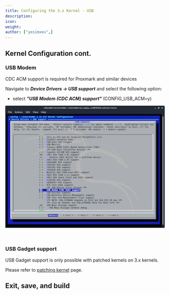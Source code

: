 ```yaml
---
title: Configuring the 3.x Kernel - USB
description:
icon:
weight:
author: ["yesimxev",]
---
```


## Kernel Configuration cont.

### USB Modem

CDC ACM support is required for Proxmark and similar devices

Navigate to ***Device Drivers -> USB support*** and select the following option:

- select ***"USB Modem (CDC ACM) support"***
  (CONFIG_USB_ACM=y)

![](nh-kernel-270-usb-1.png)

&nbsp;

### USB Gadget support

USB Gadget support is only possible with patched kernels on 3.x kernels.

Please refer to [patching kernel](nethunter-kernel-1-patching/) page.

## Exit, save, and build
